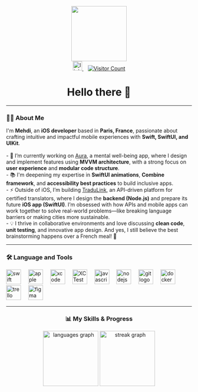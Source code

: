<div align="center">
  <img height="150" src="https://media.giphy.com/media/M9gbBd9nbDrOTu1Mqx/giphy.gif" />
</div>

<div align="center">
  <a href="https://www.linkedin.com/in/mehdilegoullon/" target="_blank">
    <img src="https://img.shields.io/static/v1?message=LinkedIn&logo=linkedin&label=&color=0077B5&logoColor=white&labelColor=&style=for-the-badge" height="25" alt="linkedin logo" />
  </a>
  &nbsp;&nbsp;
  <a href="https://github.com/mlegoul" target="_blank">
    <img src="https://visitor-badge.laobi.icu/badge?page_id=mlegoul.mlegoul" alt="Visitor Count" />
  </a>
</div>

<h1 align="center">Hello there 👋</h1>

---
<h3 align="left">👨‍💻 About Me</h3>

<p align="left">
  I'm <strong>Mehdi</strong>, an <strong>iOS developer</strong> based in <strong>Paris, France</strong>, passionate about crafting intuitive and impactful mobile experiences with <strong>Swift, SwiftUI, and UIKit</strong>.<br><br>
  - 🔭 I’m currently working on <a href="https://github.com/mlegoul/Aura">Aura</a>, a mental well-being app, where I design and implement features using <strong>MVVM architecture</strong>, with a strong focus on <strong>user experience</strong> and <strong>modular code structure</strong>.<br>
  - 📚 I'm deepening my expertise in <strong>SwiftUI animations</strong>, <strong>Combine framework</strong>, and <strong>accessibility best practices</strong> to build inclusive apps.<br>
  - ⚡ Outside of iOS, I’m building <a href="https://github.com/mlegoul/TraduLink">TraduLink</a>, an API-driven platform for certified translators, where I design the <strong>backend (Node.js)</strong> and prepare its future <strong>iOS app (SwiftUI)</strong>. I’m obsessed with how APIs and mobile apps can work together to solve real-world problems—like breaking language barriers or making cities more sustainable.<br>
  - 💡 I thrive in collaborative environments and love discussing <strong>clean code</strong>, <strong>unit testing</strong>, and innovative app design. And yes, I still believe the best brainstorming happens over a French meal! 🍷
</p>

---
<h3 align="left">🛠 Language and Tools</h3>

<div align="left">
  <!-- Core iOS Development -->
  <img src="https://cdn.jsdelivr.net/gh/devicons/devicon/icons/swift/swift-original.svg" height="40" alt="swift logo" />
  <img width="12" />
  <img src="https://cdn.jsdelivr.net/gh/devicons/devicon/icons/apple/apple-original.svg" height="40" alt="apple logo" />
  <img width="12" />
  <img src="https://cdn.jsdelivr.net/gh/devicons/devicon/icons/xcode/xcode-original.svg" height="40" alt="xcode logo" />
  <img width="12" />
  <img src="https://img.shields.io/badge/-XCTest-2596BE?style=flat&logo=xcode&logoColor=white" height="40" alt="XCTest" />

  <!-- Backend & Web -->
  <img width="12" />
  <img src="https://cdn.jsdelivr.net/gh/devicons/devicon/icons/javascript/javascript-original.svg" height="40" alt="javascript logo" />
  <img width="12" />
  <img src="https://cdn.jsdelivr.net/gh/devicons/devicon/icons/nodejs/nodejs-original.svg" height="40" alt="nodejs logo" />

  <!-- Essential Developer Tools -->
  <img width="12" />
  <img src="https://cdn.jsdelivr.net/gh/devicons/devicon/icons/git/git-original.svg" height="40" alt="git logo" />
  <img width="12" />
  <img src="https://cdn.jsdelivr.net/gh/devicons/devicon/icons/docker/docker-plain-wordmark.svg" height="40" alt="docker logo" />
  <img width="12" />
  <img src="https://cdn.jsdelivr.net/gh/devicons/devicon/icons/trello/trello-plain.svg" height="40" alt="trello logo" />

  <!-- UI/UX & Collaboration -->
  <img width="12" />
  <img src="https://cdn.jsdelivr.net/gh/devicons/devicon/icons/figma/figma-original.svg" height="40" alt="figma logo" />
</div>

---
<h3 align="center">📊 My Skills & Progress</h3>

<div align="center">
  <!-- Top Languages -->
  <img src="https://github-readme-stats.vercel.app/api/top-langs?username=mlegoul&locale=en&hide_title=true&layout=compact&card_width=320&langs_count=4&theme=dark" height="150" alt="languages graph" />

  <!-- Streak -->
  <img src="https://streak-stats.demolab.com?user=mlegoul&locale=en&mode=daily&theme=dark&hide_border=true&border_radius=5&background=00000000" height="150" alt="streak graph" />
</div>

